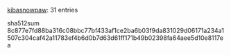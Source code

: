 [kibasnowpaw](https://github.com/kibasnowpaw): 31 entries

sha512sum 8c877e7fd88ba316c08bbc77bf433af1ce2ba6b03f9da831029d06171a234a1507c304caf42a11783ef4b6d0b7d63d61ff171b49b02398fa64aee5d10e8117ea

